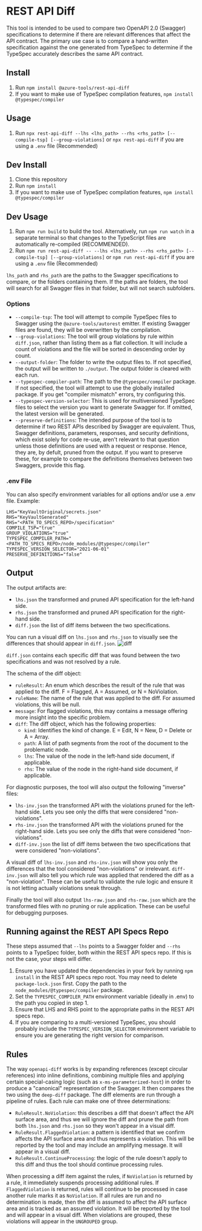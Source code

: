 # REST API Diff

This tool is intended to be used to compare two OpenAPI 2.0 (Swagger) specifications to determine if there are
relevant differences that affect the API contract. The primary use case is to compare a hand-written specification
against the one generated from TypeSpec to determine if the TypeSpec accurately describes the same API contract.

## Install

1. Run `npm install @azure-tools/rest-api-diff`
2. If you want to make use of TypeSpec compilation features, `npm install @typespec/compiler`

## Usage

1. Run `npx rest-api-diff --lhs <lhs_path> --rhs <rhs_path> [--compile-tsp] [--group-violations]` or `npx rest-api-diff` if you are using a `.env` file (Recommended)

## Dev Install

1. Clone this repository
2. Run `npm install`
3. If you want to make use of TypeSpec compilation features, `npm install @typespec/compiler`

## Dev Usage

1. Run `npm run build` to build the tool. Alternatively, run `npm run watch` in a separate terminal so that changes to the TypeScript files are automatically re-compiled (RECOMMENDED).
2. Run `npm run rest-api-diff -- --lhs <lhs_path> --rhs <rhs_path> [--compile-tsp] [--group-violations]` or `npm run rest-api-diff` if you are using a `.env` file (Recommended)

`lhs_path` and `rhs_path` are the paths to the Swagger specifications to compare, or the folders
containing them. If the paths are folders, the tool will search for all Swagger files in that folder,
but will not search subfolders.

### Options

- `--compile-tsp`: The tool will attempt to compile TypeSpec files to Swagger using the
  `@azure-tools/autorest` emitter. If existing Swagger files are found, they will be overwritten
  by the compilation.
- `--group-violations`: The tool will group violations by rule within `diff.json`, rather than
  listing them as a flat collection. It will include a count of violations and the file will
  be sorted in descending order by count.
- `--output-folder`: The folder to write the output files to. If not specified, the output will be
  written to `./output`. The output folder is cleared with each run.
- `--typespec-compiler-path`: The path to the `@typespec/compiler` package. If not specified, the
  tool will attempt to use the globally installed package. If you get "compiler mismatch" errors,
  try configuring this.
- `--typespec-version-selector`: This is used for multiversioned TypeSpec files to select the version
  you want to generate Swagger for. If omitted, the latest version will be generated.
- `--preserve-definitions`: The intended purpose of the tool is to determine if two REST APIs described
  by Swagger are equivalent. Thus, Swagger definitions, parameters, responses, and security definitions,
  which exist solely for code re-use, aren't relevant to that question unless those definitions are used
  with a request or response. Hence, they are, by defult, pruned from the output. If you want to preserve
  these, for example to compare the definitions themselves between two Swaggers, provide this flag.

### .env File

You can also specify environment variables for all options and/or use a .env file. Example:

```
LHS="KeyVaultOriginal/secrets.json"
RHS="KeyVaultGenerated"
RHS="<PATH_TO_SPECS_REPO>/specification"
COMPILE_TSP="true"
GROUP_VIOLATIONS="true"
TYPESPEC_COMPILER_PATH="<PATH_TO_SPECS_REPO>/node_modules/@typespec/compiler"
TYPESPEC_VERSION_SELECTOR="2021-06-01"
PRESERVE_DEFINITIONS="false"
```

## Output

The output artifacts are:

- `lhs.json` the transformed and pruned API specification for the left-hand side.
- `rhs.json` the transformed and pruned API specification for the right-hand side.
- `diff.json` the list of diff items between the two specifications.

You can run a visual diff on `lhs.json` and `rhs.json` to visually see the differences that should appear in `diff.json`.
![diff](https://github.com/tjprescott/openapi-diff/assets/5723682/ac4ec19d-88fc-4673-8fa9-cc926d63744c)

`diff.json` contains each specific diff that was found between the two specifications and was not resolved by a rule.

The schema of the diff object:

- `ruleResult`: An enum which describes the result of the rule that was applied to the diff. F = Flagged, A = Assumed, or N = NoViolation.
- `ruleName`: The name of the rule that was applied to the diff. For assumed violations, this will be null.
- `message`: For flagged violations, this may contains a message offering more insight into the specific problem.
- `diff`: The diff object, which has the following properties:
  - `kind`: Identifies the kind of change. E = Edit, N = New, D = Delete or A = Array.
  - `path`: A list of path segments from the root of the document to the problematic node.
  - `lhs`: The value of the node in the left-hand side document, if applicable.
  - `rhs`: The value of the node in the right-hand side document, if applicable.

For diagnostic purposes, the tool will also output the following "inverse" files:

- `lhs-inv.json` the transformed API with the violations pruned for the left-hand side. Lets you see only the diffs that were considered "non-violations".
- `rhs-inv.json` the transformed API with the violations pruned for the right-hand side. Lets you see only the diffs that were considered "non-violations".
- `diff-inv.json` the list of diff items between the two specifications that were considered "non-violations".

A visual diff of `lhs-inv.json` and `rhs-inv.json` will show you only the differences that the tool considered "non-violations" or irrelevant. `diff-inv.json` will
also tell you which rule was applied that rendered the diff as a "non-violation". These can be useful to validate the rule logic and ensure it is not letting
actually violations sneak through.

Finally the tool will also output `lhs-raw.json` and `rhs-raw.json` which are the transformed files with no pruning or rule application. These can be useful for
debugging purposes.

## Running against the REST API Specs Repo

These steps assumed that `--lhs` points to a Swagger folder and `--rhs` points to a TypeSpec folder, both within the REST API specs repo. If this is not the case, your steps will differ.

1. Ensure you have updated the dependencies in your fork by running `npm install` in the REST API specs repo root. You may need to delete `package-lock.json` first. Copy the path to the `node_modules/@typespec/compiler` package.
2. Set the `TYPESPEC_COMPILER_PATH` environment variable (ideally in .env) to the path you copied in step 1.
3. Ensure that LHS and RHS point to the appropriate paths in the REST API specs repo.
4. If you are comparing to a multi-versioned TypeSpec, you should probably include the `TYPESPEC_VERSION_SELECTOR` environment variable to ensure you are generating the right version for comparison.

## Rules

The way `openapi-diff` works is by expanding references (except circular references) into inline definitions, combining multiple
files and applying certain special-casing logic (such as `x-ms-parameterized-host`) in order to produce a "canonical" representation
of the Swagger. It then compares the two using the `deep-diff` package. The diff elements are run through a pipeline of rules. Each
rule can make one of three determinations:

- `RuleResult.NoViolation`: this describes a diff that doesn't affect the API surface area, and thus we will ignore the diff and prune
  the path from both `lhs.json` and `rhs.json` so they won't appear in a visual diff.
- `RuleResult.FlaggedViolation`: a pattern is identified that we confirm affects the API surface area and thus represents a violation.
  This will be reported by the tool and may include an amplifying message. It will appear in a visual diff.
- `RuleResult.ContinueProcessing`: the logic of the rule doesn't apply to this diff and thus the tool should continue processing rules.

When processing a diff item against the rules, if `NoViolation` is returned by a rule, it immediately suspends processing additional rules. If `FlaggedViolation` is returned, rules will continue to be processed in case another rule marks it as `NoViolation`. If all rules are run and no determination is made, then the diff is assumed to affect the API surface area and is tracked as an assumed violation. It will be reported by the tool and will appear in a visual diff. When violations are grouped, these violations will appear in the `UNGROUPED` group.
